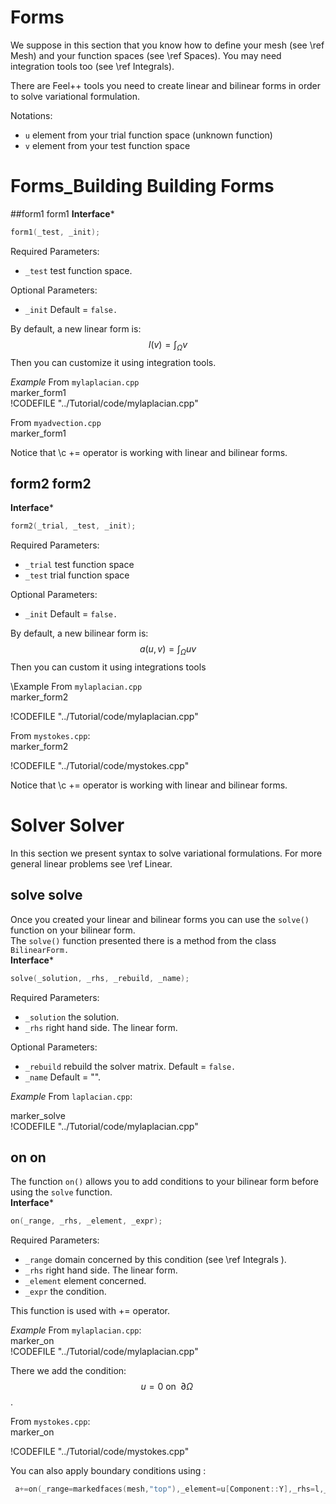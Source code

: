 Forms
======


We suppose in this section that you know how to define your mesh (see \ref Mesh) and your function spaces (see \ref Spaces). You may need integration tools too (see \ref Integrals).

There are Feel++ tools you need to create linear and bilinear forms in order to solve variational formulation.

Notations:
* `u`  element from your trial function space (unknown function)
* `v`  element from your test function space

# Forms_Building Building Forms
##form1 form1
**Interface***
```cpp
form1(_test, _init);
```
Required Parameters:
* `_test`  test function space.

Optional Parameters:
* `_init`  Default = `false.`

By default, a new linear form is:
$$
l(v)=\int_\Omega v
$$
Then you can customize it using integration tools.

*Example*
From `mylaplacian.cpp`   
marker_form1   
!CODEFILE "../Tutorial/code/mylaplacian.cpp" 

From `myadvection.cpp`   
marker_form1




Notice that \c += operator is working with linear and bilinear forms.


## form2 form2
**Interface***
```cpp
form2(_trial, _test, _init);
```
Required Parameters:
* `_trial`  test function space
* `_test`  trial function space

Optional Parameters:
* `_init`  Default = `false.`

By default, a new bilinear form is:
$$
a(u,v)=\int_\Omega uv
$$
Then you can custom it using integrations tools

\Example
From `mylaplacian.cpp`   
 marker_form2

!CODEFILE "../Tutorial/code/mylaplacian.cpp"

From `mystokes.cpp`:   
marker_form2

!CODEFILE "../Tutorial/code/mystokes.cpp" 

Notice that \c += operator is working with linear and bilinear forms.




# Solver Solver
In this section we present syntax to solve variational formulations. For more general linear problems see \ref Linear.<br>

## solve solve
Once you created your linear and bilinear forms you can use the `solve()`  function on your bilinear form.<br>
The `solve()`  function presented there is a method from the class `BilinearForm.` <br>
**Interface***
```cpp
solve(_solution, _rhs, _rebuild, _name);
```
Required Parameters:
* `_solution`  the solution.
* `_rhs`  right hand side. The linear form.

Optional Parameters:
* `_rebuild`  rebuild the solver matrix. Default = `false.`
* `_name`  Default = "".

*Example*
From `laplacian.cpp`:   

 marker_solve   
 !CODEFILE "../Tutorial/code/mylaplacian.cpp"

## on on
The function `on()`  allows you to add conditions to your bilinear form before using the `solve`  function.<br>
**Interface***
```cpp
on(_range, _rhs, _element, _expr);
```
Required Parameters:
* `_range`  domain concerned by this condition (see \ref Integrals ).
* `_rhs`  right hand side. The linear form.
* `_element`  element concerned.
* `_expr`  the condition.

This function is used with += operator.

*Example*
From `mylaplacian.cpp`:   
marker_on   
!CODEFILE "../Tutorial/code/mylaplacian.cpp" 

There we add the condition: $$ u  =  0  \text{ on }\;\partial\Omega \;$$.

From `mystokes.cpp`:   
marker_on

!CODEFILE "../Tutorial/code/mystokes.cpp" 

You can also apply boundary conditions using :
 ```cpp
  a+=on(_range=markedfaces(mesh,"top"),_element=u[Component::Y],_rhs=l,_expr=cst(0.))
```

